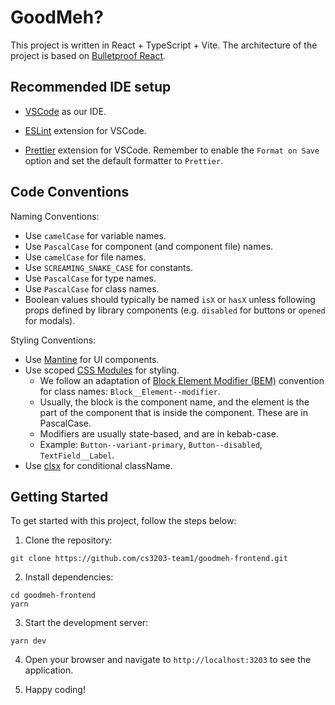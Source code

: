 # GoodMeh?

This project is written in React + TypeScript + Vite. The architecture of the project is based on [Bulletproof React](https://github.com/alan2207/bulletproof-react/).

## Recommended IDE setup

- [VSCode](https://code.visualstudio.com) as our IDE.

- [ESLint](https://marketplace.visualstudio.com/items?itemName=dbaeumer.vscode-eslint) extension for VSCode.

- [Prettier](https://marketplace.visualstudio.com/items?itemName=esbenp.prettier-vscode) extension for VSCode. Remember to enable the `Format on Save` option and set the default formatter to `Prettier`.

## Code Conventions

Naming Conventions:
- Use `camelCase` for variable names.
- Use `PascalCase` for component (and component file) names.
- Use `camelCase` for file names.
- Use `SCREAMING_SNAKE_CASE` for constants.
- Use `PascalCase` for type names.
- Use `PascalCase` for class names.
- Boolean values should typically be named `isX` or `hasX` unless following props defined by library components (e.g. `disabled` for buttons or `opened` for modals).

Styling Conventions:
- Use [Mantine](https://mantine.dev) for UI components.
- Use scoped [CSS Modules](https://vitejs.dev/guide/features.html#css-modules) for styling.
  - We follow an adaptation of [Block Element Modifier (BEM)](https://getbem.com/naming/) convention for class names: `Block__Element--modifier`.
  - Usually, the block is the component name, and the element is the part of the component that is inside the component. These are in PascalCase.
  - Modifiers are usually state-based, and are in kebab-case.
  - Example: `Button--variant-primary`, `Button--disabled`, `TextField__Label`.
- Use [clsx](https://github.com/lukeed/clsx) for conditional className.

## Getting Started
To get started with this project, follow the steps below:

1. Clone the repository:
  ```
  git clone https://github.com/cs3203-team1/goodmeh-frontend.git
  ```

2. Install dependencies:
  ```
  cd goodmeh-frontend
  yarn
  ```

3. Start the development server:
  ```
  yarn dev
  ```

4. Open your browser and navigate to `http://localhost:3203` to see the application.

5. Happy coding!
